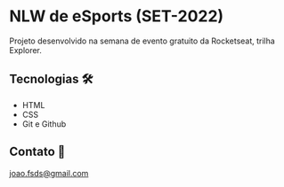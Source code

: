 # NLW de eSports (SET-2022)

Projeto desenvolvido na semana de evento gratuito da Rocketseat, trilha Explorer.

## Tecnologias 🛠️

- HTML
- CSS
- Git e Github

## Contato 📧

joao.fsds@gmail.com
